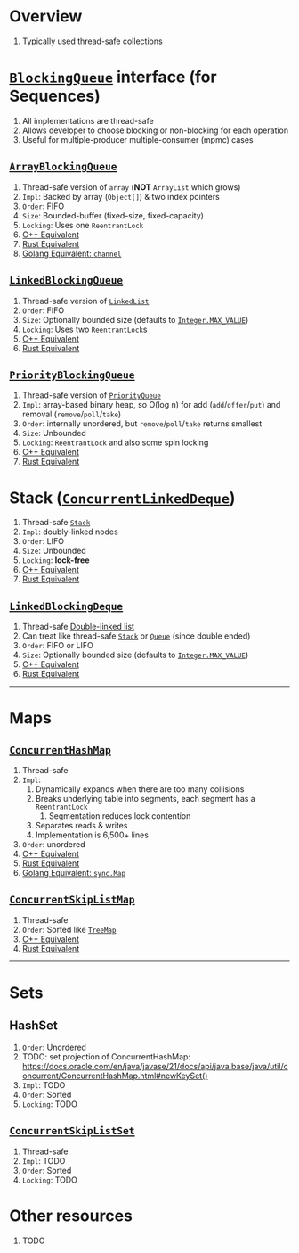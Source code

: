 # Overview
1. Typically used thread-safe collections


# [`BlockingQueue`](https://docs.oracle.com/en/java/javase/21/docs/api/java.base/java/util/concurrent/BlockingQueue.html) interface (for Sequences)
1. All implementations are thread-safe
1. Allows developer to choose blocking or non-blocking for each operation
1. Useful for multiple-producer multiple-consumer (mpmc) cases


## [`ArrayBlockingQueue`](https://docs.oracle.com/en/java/javase/21/docs/api/java.base/java/util/concurrent/ArrayBlockingQueue.html)
1. Thread-safe version of `array` (**NOT** `ArrayList` which grows)
1. `Impl`: Backed by array (`Object[]`) & two index pointers
1. `Order`: FIFO
1. `Size`: Bounded-buffer (fixed-size, fixed-capacity)
1. `Locking`: Uses one `ReentrantLock`
1. [C++ Equivalent](TODO)
1. [Rust Equivalent](TODO)
1. [Golang Equivalent: `channel`](../golang/concurrency.channels.md)


## [`LinkedBlockingQueue`](https://docs.oracle.com/en/java/javase/21/docs/api/java.base/java/util/concurrent/LinkedBlockingQueue.html)
1. Thread-safe version of [`LinkedList`](https://docs.oracle.com/en/java/javase/21/docs/api/java.base/java/util/LinkedList.html)
1. `Order`: FIFO
1. `Size`: Optionally bounded size (defaults to [`Integer.MAX_VALUE`](https://docs.oracle.com/en/java/javase/21/docs/api/java.base/java/lang/Integer.html#MAX_VALUE))
1. `Locking`: Uses two `ReentrantLock`s
1. [C++ Equivalent](TODO)
1. [Rust Equivalent](TODO)


## [`PriorityBlockingQueue`](https://docs.oracle.com/en/java/javase/21/docs/api/java.base/java/util/concurrent/PriorityBlockingQueue.html)
1. Thread-safe version of [`PriorityQueue`](https://docs.oracle.com/en/java/javase/21/docs/api/java.base/java/util/PriorityQueue.html)
1. `Impl`: array-based binary heap, so O(log n) for add (`add`/`offer`/`put`) and removal (`remove`/`poll`/`take`)
1. `Order`: internally unordered, but `remove`/`poll`/`take` returns smallest
1. `Size`: Unbounded
1. `Locking`: `ReentrantLock` and also some spin locking
1. [C++ Equivalent](TODO)
1. [Rust Equivalent](TODO)


# Stack ([`ConcurrentLinkedDeque`](https://docs.oracle.com/en/java/javase/21/docs/api/java.base/java/util/concurrent/ConcurrentLinkedDeque.html))
1. Thread-safe [`Stack`](https://docs.oracle.com/en/java/javase/21/docs/api/java.base/java/util/Stack.html)
1. `Impl`: doubly-linked nodes
1. `Order`: LIFO
1. `Size`: Unbounded
1. `Locking`: **lock-free**
1. [C++ Equivalent](TODO)
1. [Rust Equivalent](TODO)


## [`LinkedBlockingDeque`](https://docs.oracle.com/en/java/javase/21/docs/api/java.base/java/util/concurrent/LinkedBlockingDeque.html)
1. Thread-safe [Double-linked list](https://docs.oracle.com/en/java/javase/21/docs/api/java.base/java/util/LinkedList.html)
1. Can treat like thread-safe [`Stack`](https://docs.oracle.com/en/java/javase/21/docs/api/java.base/java/util/Stack.html) or [`Queue`](https://docs.oracle.com/en/java/javase/21/docs/api/java.base/java/util/Queue.html) (since double ended)
1. `Order`: FIFO or LIFO
1. `Size`: Optionally bounded size (defaults to [`Integer.MAX_VALUE`](https://docs.oracle.com/en/java/javase/21/docs/api/java.base/java/lang/Integer.html#MAX_VALUE))
1. [C++ Equivalent](TODO)
1. [Rust Equivalent](TODO)


--------

# Maps

## [`ConcurrentHashMap`](https://docs.oracle.com/en/java/javase/21/docs/api/java.base/java/util/concurrent/ConcurrentHashMap.html)
1. Thread-safe
1. `Impl`:
    1. Dynamically expands when there are too many collisions
    1. Breaks underlying table into segments, each segment has a `ReentrantLock`
        1. Segmentation reduces lock contention
    1. Separates reads & writes
    1. Implementation is 6,500+ lines
1. `Order`: unordered
1. [C++ Equivalent](TODO)
1. [Rust Equivalent](TODO)
1. [Golang Equivalent: `sync.Map`](https://pkg.go.dev/sync#Map)


## [`ConcurrentSkipListMap`](https://docs.oracle.com/en/java/javase/21/docs/api/java.base/java/util/concurrent/ConcurrentSkipListMap.html)
1. Thread-safe
1. `Order`: Sorted like [`TreeMap`](https://docs.oracle.com/en/java/javase/21/docs/api/java.base/java/util/TreeMap.html)
1. [C++ Equivalent](TODO)
1. [Rust Equivalent](TODO)


--------

# Sets

## HashSet
1. `Order`: Unordered
1. TODO: set projection of ConcurrentHashMap: https://docs.oracle.com/en/java/javase/21/docs/api/java.base/java/util/concurrent/ConcurrentHashMap.html#newKeySet()
1. `Impl`: TODO
1. `Order`: Sorted
1. `Locking`: TODO


## [`ConcurrentSkipListSet`](https://docs.oracle.com/en/java/javase/21/docs/api/java.base/java/util/concurrent/ConcurrentSkipListSet.html)
1. Thread-safe
1. `Impl`: TODO
1. `Order`: Sorted
1. `Locking`: TODO


# Other resources
1. TODO
